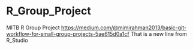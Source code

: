 # R_Group_Project
MITB R Group Project
https://medium.com/@mimirahman2013/basic-git-workflow-for-small-group-projects-5ae615d0a1cf
That is a new line from R_Studio